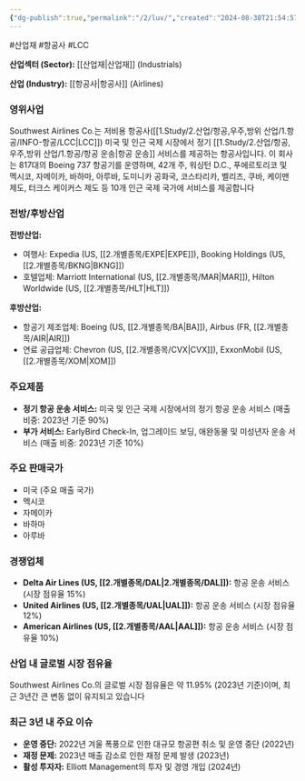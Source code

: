 ```yaml
---
{"dg-publish":true,"permalink":"/2/luv/","created":"2024-08-30T21:54:57.911+09:00","updated":"2025-07-29T21:37:04.872+09:00"}
---
```


#산업재 #항공사 #LCC 


**산업섹터 (Sector):** [[산업재\|산업재]] (Industrials)  

**산업 (Industry):** [[항공사\|항공사]] (Airlines)

### 영위사업

Southwest Airlines Co.는 저비용 항공사([[1.Study/2.산업/항공,우주,방위 산업/1.항공/INFO-항공/LCC\|LCC]]) 미국 및 인근 국제 시장에서 정기 [[1.Study/2.산업/항공,우주,방위 산업/1.항공/항공 운송\|항공 운송]] 서비스를 제공하는 항공사입니다. 이 회사는 817대의 Boeing 737 항공기를 운영하며, 42개 주, 워싱턴 D.C., 푸에르토리코 및 멕시코, 자메이카, 바하마, 아루바, 도미니카 공화국, 코스타리카, 벨리즈, 쿠바, 케이맨 제도, 터크스 케이커스 제도 등 10개 인근 국제 국가에 서비스를 제공합니다

### 전방/후방산업

**전방산업:**

- 여행사: Expedia (US, [[2.개별종목/EXPE\|EXPE]]), Booking Holdings (US, [[2.개별종목/BKNG\|BKNG]])
- 호텔업체: Marriott International (US, [[2.개별종목/MAR\|MAR]]), Hilton Worldwide (US, [[2.개별종목/HLT\|HLT]])

**후방산업:**

- 항공기 제조업체: Boeing (US, [[2.개별종목/BA\|BA]]), Airbus (FR, [[2.개별종목/AIR\|AIR]])
- 연료 공급업체: Chevron (US, [[2.개별종목/CVX\|CVX]]), ExxonMobil (US, [[2.개별종목/XOM\|XOM]])

### 주요제품

- **정기 항공 운송 서비스:** 미국 및 인근 국제 시장에서의 정기 항공 운송 서비스 (매출 비중: 2023년 기준 90%)
- **부가 서비스:** EarlyBird Check-In, 업그레이드 보딩, 애완동물 및 미성년자 운송 서비스 (매출 비중: 2023년 기준 10%)

### 주요 판매국가

- 미국 (주요 매출 국가)
- 멕시코
- 자메이카
- 바하마
- 아루바

### 경쟁업체

- **Delta Air Lines (US, [[2.개별종목/DAL\|2.개별종목/DAL]]):** 항공 운송 서비스 (시장 점유율 15%)
- **United Airlines (US, [[2.개별종목/UAL\|UAL]]):** 항공 운송 서비스 (시장 점유율 12%)
- **American Airlines (US, [[2.개별종목/AAL\|AAL]]):** 항공 운송 서비스 (시장 점유율 10%)

### 산업 내 글로벌 시장 점유율

Southwest Airlines Co.의 글로벌 시장 점유율은 약 11.95% (2023년 기준)이며, 최근 3년간 큰 변동 없이 유지되고 있습니다
### 최근 3년 내 주요 이슈

- **운영 중단:** 2022년 겨울 폭풍으로 인한 대규모 항공편 취소 및 운영 중단 (2022년)
- **재정 문제:** 2023년 매출 감소로 인한 재정 문제 발생 (2023년)
- **활성 투자자:** Elliott Management의 투자 및 경영 개입 (2024년)